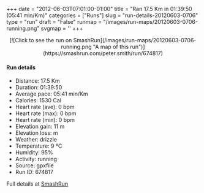 +++
date = "2012-06-03T07:01:00-01:00"
title = "Ran 17.5 Km in 01:39:50 (05:41 min/Km)"
categories = ["Runs"]
slug = "run-details-20120603-0706"
type = "run"
draft = "False"
runmap = "/images/run-maps/20120603-0706-running.png"
svgmap = '<polyline points="19 28, 22 28, 22 29, 20 43, 13 42, 0 39, 0 40, 16 43, 32 44, 32 45, 32 47, 33 49, 24 52, 18 55, 17 58, 13 63, 11 66, 7 71, 2 81, 2 83, 1 85, 4 87, 4 88, 11 89, 15 91, 22 92, 27 91, 32 91, 37 88, 39 84, 47 74, 52 69, 58 58, 60 57, 61 54, 58 48, 56 40, 50 35, 48 30, 47 29, 49 23, 48 21, 49 19, 46 16, 48 13, 51 11, 60 9, 65 9, 70 10, 75 14, 81 15, 85 15, 89 13, 94 13, 98 12, 100 10, 98 12, 95 13, 89 13, 85 15, 81 15, 75 14, 72 12, 70 10, 67 9, 60 9, 54 10, 53 11, 50 12, 49 12, 48 14, 46 16, 44 16, 42 14, 36 15, 33 17, 34 18, 33 21, 34 22, 34 23, 34 25, 27 25, 23 25, 22 26, 21 38, 22 28, 22 28, 20 28">'
+++



<!--more-->

<center>
[![Click to see the run on SmashRun](/images/run-maps/20120603-0706-running.png "A map of this run")](https://smashrun.com/peter.smith/run/674817)
</center>

#### Run details

* Distance: 17.5 Km
* Duration: 01:39:50
* Average pace: 05:41 min/Km
* Calories: 1530 Cal
* Heart rate (ave): 0 bpm
* Heart rate (max): 0 bpm
* Heart rate (min): 0 bpm
* Elevation gain: 11 m
* Elevation loss:  m
* Weather: drizzle
* Temperature: 9 &deg;C
* Humidity: 95%
* Activity: running
* Source: gpxfile
* Run ID: 674817

Full details at [SmashRun](https://smashrun.com/peter.smith/run/674817)